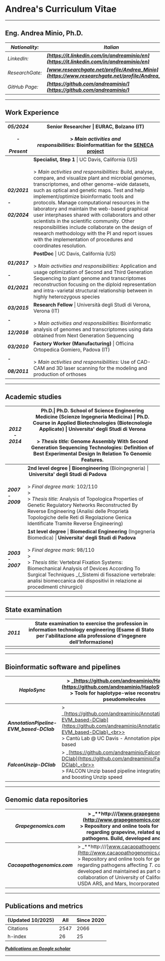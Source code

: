 # Andrea's Curriculum Vitae

---

## Eng. Andrea Minio, Ph.D.

| _Nationality:_  | _**Italian**_                                                                                        |
| --------------- | ---------------------------------------------------------------------------------------------------- |
| _LinkedIn:_     | _**[https://it.linkedin.com/in/andreaminio/en](https://it.linkedin.com/in/andreaminio/en)**_         |
| _ResearchGate:_ | _**[www.researchgate.net/profile/Andrea_Minio](https://www.researchgate.net/profile/Andrea_Minio)**_ |
| _GitHub Page:_  | _**[https://github.com/andreaminio/](https://github.com/andreaminio/)**_                             |

---

## Work Experience

| _**05/2024**_<br><br>_**-**_<br><br>_**Present**_ | **Senior Researcher** \| EURAC, Bolzano (IT)<br><br>> _Main activities and responsibilities:_ Bioinformatitian for the [SENECA project](https://www.eurac.edu/en/institutes-centers/institute-for-biomedicine/projects/seneca)                                                                                                                                                                                                                                                                                                                                                                                                                                                                     |
| ------------------------------------------------- | -------------------------------------------------------------------------------------------------------------------------------------------------------------------------------------------------------------------------------------------------------------------------------------------------------------------------------------------------------------------------------------------------------------------------------------------------------------------------------------------------------------------------------------------------------------------------------------------------------------------------------------------------------------------------------------------------- |
| _**02/2021**_<br><br>_**-**_<br><br>_**02/2024**_ | **Specialist, Step 1** \| UC Davis, California (US)<br><br>> _Main activities and responsibilities:_ Build, analyse, compare, and visualize plant and microbial genomes, transcriptomes, and other genome-wide datasets, such as optical and genetic maps. Test and help implement/optimize bioinformatic tools and protocols. Manage computational resources in the laboratory and maintain the web-based graphical user interphases shared with collaborators and other scientists in the scientific community. Other responsibilities include collaborate on the design of research methodology with the PI and report issues with the implementation of procedures and coordinates resolution. |
| _**01/2017**_<br><br>_**-**_<br><br>_**01/2021**_ | **PostDoc** \| UC Davis, California (US)<br><br>> _Main activities and responsibilities:_ Application and usage optimization of Second and Third Generation Sequencing to plant genome and transcriptomes reconstruction focusing on the diploid representation and intra-varietal structural relationship between in highly heterozygous species                                                                                                                                                                                                                                                                                                                                                  |
| _**03/2015**_<br><br>_**-**_<br><br>_**12/2016**_ | **Research Fellow** \| Università degli Studi di Verona, Verona (IT)<br><br>> _Main activities and responsibilities:_ Bioinformatic analysis of genomes and transcriptomes using data obtained from Next Generation Sequencing                                                                                                                                                                                                                                                                                                                                                                                                                                                                     |
| _**03/2010**_<br><br>_**-**_<br><br>_**08/2011**_ | **Factory Worker (Manufacturing)** \| Officina Ortopedica Gomiero, Padova (IT)<br><br>> _Main activities and responsibilities:_ Use of CAD-CAM and 3D laser scanning for the modeling and production of orthoses                                                                                                                                                                                                                                                                                                                                                                                                                                                                                   |

---

## Academic studies

| _**2012 - 2014**_ | **Ph.D.\|** Ph.D. School of **Science Engineering Medicine** (Scienze Ingegneria Medicina) **\|** Ph.D. Course in **Applied Biotechnologies** (Biotecnologie Applicate) **\| Universita' degli Studi di Verona**<br><br>> _Thesis title:_ Genome Assembly With Second Generation Sequencing Technologies: Definition of Best Experimental Design In Relation To Genomic Features.                    |
| ----------------- | ---------------------------------------------------------------------------------------------------------------------------------------------------------------------------------------------------------------------------------------------------------------------------------------------------------------------------------------------------------------------------------------------------- |
| _**2007 - 2009**_ | **2nd level degree \| Bioengineering** (Bioingegneria) \| **Universita' degli Studi di Padova**<br><br>> _Final degree mark:_ 102/110<br>> <br>> _Thesis title:_ Analysis of Topologica Properties of Genetic Regulatory Networks Reconstructed By Reverse Engineering (Analisi delle Proprietà Topologiche delle Reti di Regolazione Genica Identificate Tramite Reverse Engineering)               |
| _**2003 - 2007**_ | **1st level degree** \| **Biomedical Engineering** (Ingegneria Biomedica) \| **Universita' degli Studi di Padova**<br><br>> _Final degree mark_: 98/110<br>> <br>> _Thesis title:_ Vertebral Fixation Systems: Biomechanical Analysis of Devices According To Surgical Techniques _(_Sistemi di fissazione vertebrale: analisi biomeccanica dei dispositivi in relazione ai procedimenti chirurgici) |

---

## State examination

| _**2011**_ | **State examination to exercise the profession in information technology engineering** (Esame di Stato per l'abilitazione alla professione d'ingegnere dell’Informazione) |
| --------------- | ---------------------------------------------------------------------------------------------------- |
| |  |

---

## Bioinformatic software and pipelines

| _**HaploSync**_                          | > _[https://github.com/andreaminio/HaploSync](https://github.com/andreaminio/HaploSync)_<br>> <br>> Tools for haplotype-wise reconstruction of pseudomolecules                                               |
| ---------------------------------------- | ------------------------------------------------------------------------------------------------------------------------------------------------------------------------------------------------------------ |
| _**AnnotationPipeline-EVM_based-DClab**_ | > _[https://github.com/andreaminio/AnnotationPipeline-EVM_based-DClab](https://github.com/andreaminio/AnnotationPipeline-EVM_based-DClab)_<br>> <br>> Cantù Lab @ UC Davis - Annotation pipeline - EVM based |
| _**FalconUnzip-DClab**_                  | > _[https://github.com/andreaminio/FalconUnzip-DClab](https://github.com/andreaminio/FalconUnzip-DClab)_<br>> <br>> FALCON Unzip based pipeline integrating DAmasker and boosting Unzip speed                |

---

## Genomic data repositories

|_**Grapegenomics.com**_|> _**http:///[www.grapegenomics.com](http://www.grapegenomics.com/)**_<br>> <br>> Repository and online tools for genomic data regarding grapevine, related species, and pathogens. Build, developed and maintained.|
|---|---|
|_**Cacaopathogenomics.com**_|> _**http:///[www.cacaopathogenomics.com](http://www.cacaopathogenomics.com/)**_<br>> <br>> Repository and online tools for genomic data regarding pathogens affecting _T. cacao_. Build, developed and maintained as part of the collaboration of University of California Davis, USDA ARS, and Mars, Incorporated|

---

## Publications and metrics

| (Updated 10/2025) | All  | Since 2020 |
| ----------------- | ---- | ---------- |
| Citations         | 2547 | 2066       |
| h-index           | 26   | 25         |

***[Publications on Google scholar](https://scholar.google.com/citations?user=t9Rnj4AAAAAJ&hl=en)*** 

---
